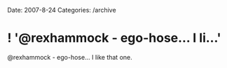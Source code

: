 Date: 2007-8-24
Categories: /archive

# ! '@rexhammock - ego-hose… I li…'

@rexhammock - ego-hose... I like that one.
